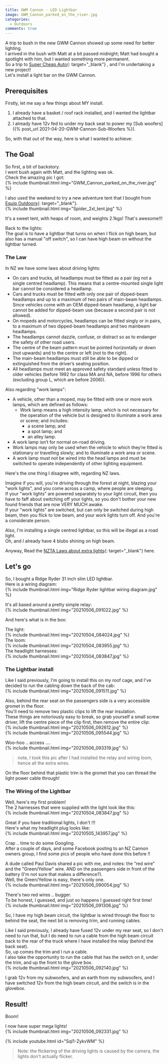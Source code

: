 ```yaml
---
title: GWM Cannon - LED Lightbar
image: GWM_Cannon_parked_on_the_river.jpg
categories:
  - Outdoors
comments: true
---
```

A trip to bush in the new GWM Cannon showed up some need for better lighting.  
I arrived in the bush with Matt at a bit passed midnight; Matt had bought a spotlight with him, but I wanted something more permanent.  
So a trip to [Super Cheap Auto](https://www.supercheapauto.co.nz/){: target="_blank"} , and I'm undertaking a new project!  
Let's install a light bar on the GWM Cannon.  


## Prerequisites
Firstly, let me say a few things about MY install.  
1. I already have a basket / roof rack installed, and I wanted the lightbar attached to that.
2. I already have 12v fed to under my back seat to power my [Sub woofers]({% post_url 2021-04-20-GWM-Cannon-Sub-Woofers %}).  

So, with that out of the way, here is what I wanted to achieve:

## The Goal
So first, a bit of backstory.  
I went bush again with Matt, and the lighting was ok.  
Check the amazing pic I got:  
{% include thumbnail.html img="GWM_Cannon_parked_on_the_river.jpg" %}  

I also used the weekend to try a new adventure tent that I bought from [Equip Outdoors](https://www.equipoutdoors.co.nz/){: target="_blank"}.  
{% include thumbnail.html img="Spider_2xl_tent.jpg" %}  

It's a sweet tent, with heaps of room, and weights 2.1kgs! That's awesome!!!  

Back to the lights:  
The goal is to have a lightbar that turns on when I flick on high beam, but also has a manual "off switch", so I can have high beam on without the lightbar turned.  

### The Law
In NZ we have some laws about driving lights:
* On cars and trucks, all headlamps must be fitted as a pair (eg not a single centred headlamp). This means that a centre-mounted single light bar cannot be considered a headlamp.
* Cars and trucks must be fitted with only one pair of dipped-beam headlamps and up to a maximum of two pairs of main-beam headlamps.  Since vehicles come with an OEM dipped-beam headlamp, a light bar cannot be added for dipped-beam use (because a second pair is not allowed).
* On mopeds and motorcycles, headlamps can be fitted singly or in pairs, to a maximum of two dipped-beam headlamps and two mainbeam headlamps.
* The headlamps cannot dazzle, confuse, or distract so as to endanger the safety of other road users.
* The centre of the beam pattern must be pointed horizontally or down (not upwards) and to the centre or left (not to the right).
* The main-beam headlamps must still be able to be dipped or extinguished from the driver’s seating position.
* All headlamps must meet an approved safety standard unless fitted to older vehicles (before 1992 for class MA and NA, before 1996 for others (excluding group L, which are before 2006)).

Also regarding "work lamps":
* A vehicle, other than a moped, may be fitted with one or more work lamps, which are defined as follows:
	* Work lamp means a high intensity lamp, which is not necessary for the operation of the vehicle but is designed to illuminate a work area or scene; and includes:
		* a scene lamp; and
		* a spot lamp; and
		* an alley lamp.
* A work lamp isn’t for normal on-road driving.
* Work lamps may only be used when the vehicle to which they’re fitted is stationary or travelling slowly; and to illuminate a work area or scene.
* A work lamp must not be wired into the head lamps and must be switched to operate independently of other lighting equipment.

Here's the one thing I disagree with, regarding NZ laws.  

Imagine if you will, you're driving through the forest at night, blazing your "work lights", and you come across a camp, where people are sleeping.  
If your "work lights" are powered separately to your light circuit, then you have to faff about switching off your lights, so you don't bother your new found friends that are now VERY MUCH awake.  
If your "work lights" are switched, but can only be switched during high beam, then you flick to low beam, and your work lights turn off. And you're a considerate person.  

Also, I'm installing a single centred lightbar, so this will be illegal as a road light.  
Oh, and I already have 4 blubs shining on high beam.  

Anyway, Read the [NZTA Laws about extra lights](/assets/led-light-bars.pdf){: target="_blank"} here.  

## Let's go
So, I bought a Ridge Ryder 31 inch slim LED lightbar.  
Here is a wiring diagram:  
{% include thumbnail.html img="Ridge Ryder lightbar wiring diagram.jpg" %}  

It's all based around a pretty simple relay:  
{% include thumbnail.html img="20210506_091022.jpg" %}  

And here's what is in the box:  

The light:  
{% include thumbnail.html img="20210504_084024.jpg" %}  
The loom:  
{% include thumbnail.html img="20210504_083955.jpg" %}  
The headlight harnesses:  
{% include thumbnail.html img="20210504_083847.jpg" %}  

### The Lightbar install
Like I said previously, I'm going to install this on my roof cage, and I've decided to run the cabling down the back of the cab:  
{% include thumbnail.html img="20210506_091511.jpg" %}  

Also, behind the rear seat on the passengers side is a very accessible gromet in the floor.  
You'll need to remove two plastic clips to lift the rear insulation.  
These things are notoriously easy to break, so grab yourself a small screw driver, lift the centre piece of the clip first, then remove the entire clip:  
{% include thumbnail.html img="20210506_092612.jpg" %}  
{% include thumbnail.html img="20210506_095544.jpg" %}  

Woo-hoo .. access ....  
{% include thumbnail.html img="20210506_093319.jpg" %}  
> note, I took this pic after I had installed the relay and wiring loom, hence all the extra wires.  

On the floor behind that plastic trim is the gromet that you can thread the light power cable through!  

### The Wiring of the Lightbar
Well, here's my first problem!  
The 2 harnesses that were supplied with the light look like this:  
{% include thumbnail.html img="20210504_083847.jpg" %}  

Great if you have traditional lights, I don't !!!  
Here's what my headlight plug looks like:  
{% include thumbnail.html img="20210505_143957.jpg" %}  

Crap .. time to do some Googling.  
After a couple of days, and some Facebook posting to an NZ Cannon owners group, I find some pics of people who have done this before !!  

A dude called Paul Davis shared a pic with me, and notes: the "red wire" and the "Green/Yellow" wire. AND on the passengers side in front of the battery (I'm not sure that makes a difference?).  
Well, the Green/Yellow is easy, there's only one.  
{% include thumbnail.html img="20210506_090054.jpg" %}  

There's two red wires .. bugger.  
To be honest, I guessed, and just so happens I guessed right first time!  
{% include thumbnail.html img="20210506_091306.jpg" %}  

So, I have my high beam circuit, the lightbar is wired through the floor to behind the seat, the next bit is removing trim, and running cables.  

Like I said previously, I already have fused 12v under my rear seat, so I don't need to run that, but I do need to run a cable from the high beam circuit back to the rear of the truck where I have installed the relay (behind the back seat).  
So, up comes the trim and I run a cable.  
I also take the opportunity to run the cable that has the switch on it, under the trim, and up the front to the glove box.  
{% include thumbnail.html img="20210506_092140.jpg" %}  

I grab 12v from my subwoofers, and an earth from my subwoofers, and I have switched 12v from the high beam circuit, and the switch is in the glovebox.  

## Result! 
Boom!  

I now have super mega lights!  
{% include thumbnail.html img="20210506_092331.jpg" %}  

{% include youtube.html id="SqI1-ZykvWM" %}  
> Note: the flickering of the driving lights is caused by the camera, the lights don't actually flicker.
